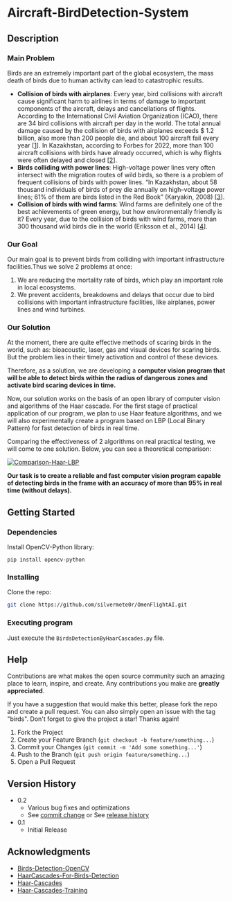# Aircraft-BirdDetection-System 
## Description

### Main Problem

Birds are an extremely important part of the global ecosystem, the mass death of birds due to human activity can lead to catastrophic results.
* <b>Collision of birds with airplanes</b>: Every year, bird collisions with aircraft cause significant harm to airlines in terms of damage to important components of the aircraft, delays and cancellations of flights. According to the International Civil Aviation Organization (ICAO), there are 34 bird collisions with aircraft per day in the world. The total annual damage caused by the collision of birds with airplanes exceeds $ 1.2 billion, also more than 200 people die, and about 100 aircraft fail every year [<a href="https://www.inventiva.co.in/trends/what-are-bird-strikes-3-potential-risks-to-the-aviation-industry-how-do-pilots-and-airports-tackle-them/">1</a>]. In Kazakhstan, according to Forbes for 2022, more than 100 aircraft collisions with birds have already occurred, which is why flights were often delayed and closed [<a href="https://forbes.kz/process/100_straykov_za_god_pochemu_v_kazahstanskie_samoletyi_vse_chasche_popadayut_ptitsyi/">2</a>].
* <b>Birds colliding with power lines</b>: High-voltage power lines very often intersect with the migration routes of wild birds, so there is a problem of frequent collisions of birds with power lines. “In Kazakhstan, about 58 thousand individuals of birds of prey die annually on high–voltage power lines; 61% of them are birds listed in the Red Book” (Karyakin, 2008) [<a href="https://www.acbk.kz/article/default/view?id=359">3</a>]. 
* <b>Collision of birds with wind farms</b>: Wind farms are definitely one of the best achievements of green energy, but how environmentally friendly is it? Every year, due to the collision of birds with wind farms, more than 300 thousand wild birds die in the world (Eriksson et al., 2014) [<a href="https://abcbirds.org/blog21/wind-turbine-mortality/">4</a>].

### Our Goal

Our main goal is to prevent birds from colliding with important infrastructure facilities.Thus we solve 2 problems at once:
1) We are reducing the mortality rate of birds, which play an important role in local ecosystems.
2) We prevent accidents, breakdowns and delays that occur due to bird collisions with important infrastructure facilities, like airplanes, power lines and wind turbines.

### Our Solution

At the moment, there are quite effective methods of scaring birds in the world, such as: bioacoustic, laser, gas and visual devices for scaring birds. But the problem lies in their timely activation and control of these devices. 

Therefore, as a solution, we are developing a **computer vision program that will be able to detect birds within the radius of dangerous zones and activate bird scaring devices in time.**

Now, our solution works on the basis of an open library of computer vision and algorithms of the Haar cascade. For the first stage of practical application of our program, we plan to use Haar feature algorithms, and we will also experimentally create a program based on LBP (Local Binary Pattern) for fast detection of birds in real time.

Comparing the effectiveness of 2 algorithms on real practical testing, we will come to one solution. Below, you can see a theoretical comparison:

[![Comparison-Haar-LBP][link]](https://medium.com/mindboard/a-deep-learning-solution-to-detect-and-mask-human-faces-in-videos-ad1451e89350)

**Our task is to create a reliable and fast computer vision program capable of detecting birds in the frame with an accuracy of more than 95% in real time (without delays).**

[](https://github.com/rohit186201/Aircraft-BirdDetection-System/blob/main/output.gif)


## Getting Started

### Dependencies

Install OpenCV-Python library:
   ```
   pip install opencv-python
   ```

### Installing

Clone the repo:
   ```sh
   git clone https://github.com/silvermete0r/OmenFlightAI.git
   ```

### Executing program

Just execute the `BirdsDetectionByHaarCascades.py` file.

## Help

Contributions are what makes the open source community such an amazing place to learn, inspire, and create. Any contributions you make are **greatly appreciated**.

If you have a suggestion that would make this better, please fork the repo and create a pull request. You can also simply open an issue with the tag "birds".
Don't forget to give the project a star! Thanks again!

1. Fork the Project
2. Create your Feature Branch (`git checkout -b feature/something...`)
3. Commit your Changes (`git commit -m 'Add some something...'`)
4. Push to the Branch (`git push origin feature/something...`)
5. Open a Pull Request


## Version History

* 0.2
    * Various bug fixes and optimizations
    * See [commit change]() or See [release history]()
* 0.1
    * Initial Release


## Acknowledgments

* [Birds-Detection-OpenCV](https://github.com/yenusu/OpenCV-Birds-Detection-Algorithm)
* [HaarCascades-For-Birds-Detection](https://github.com/Souravjyoti/Bird_detection)
* [Haar-Cascades](https://docs.opencv.org/3.4/db/d28/tutorial_cascade_classifier.html)
* [Haar-Cascades-Training](https://github.com/mrnugget/opencv-haar-classifier-training)




<!-- MARKDOWN LINKS & IMAGES -->
[birds-test]: https://sun9-west.userapi.com/sun9-5/s/v1/ig2/_F_u3FaRel-aT3OEO25hPe2BxMDfJn-qlUfwvDemc17tVL4TkW8JpvSSEKkQ_Fgl7yjnBIY9ofedUPffSbHQ9AfK.jpg?size=2224x1098&quality=95&type=album
[link]: https://miro.medium.com/max/1100/1*iLS7tWM9hfWNZGeBnv3qgA.png
